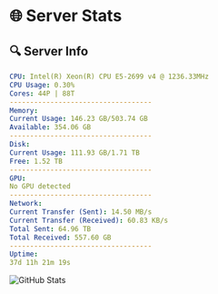 # 🌐 Server Stats
## 🔍 Server Info
```yaml
CPU: Intel(R) Xeon(R) CPU E5-2699 v4 @ 1236.33MHz
CPU Usage: 0.30%
Cores: 44P | 88T
-----------------------------------
Memory:
Current Usage: 146.23 GB/503.74 GB
Available: 354.06 GB
-----------------------------------
Disk:
Current Usage: 111.93 GB/1.71 TB
Free: 1.52 TB
-----------------------------------
GPU:
No GPU detected
-----------------------------------
Network:
Current Transfer (Sent): 14.50 MB/s
Current Transfer (Received): 60.83 KB/s
Total Sent: 64.96 TB
Total Received: 557.60 GB
-----------------------------------
Uptime:
37d 11h 21m 19s
```
![GitHub Stats](https://img.shields.io/badge/Updated-2025-04-14_08:44:08-blue)